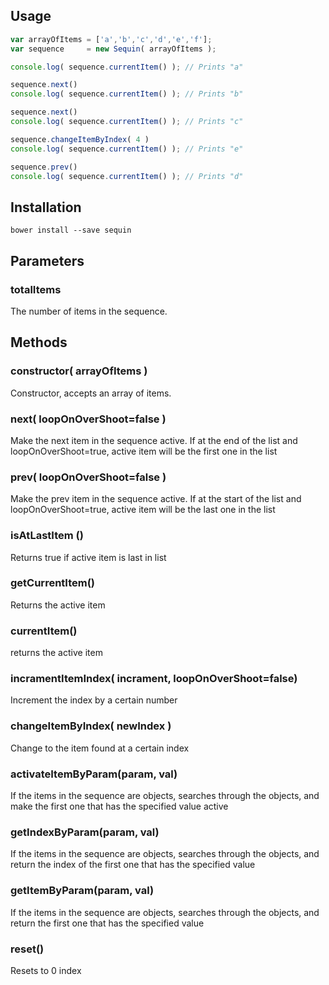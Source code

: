 ## Usage

```javascript
var arrayOfItems = ['a','b','c','d','e','f'];
var sequence     = new Sequin( arrayOfItems );

console.log( sequence.currentItem() ); // Prints "a"

sequence.next()
console.log( sequence.currentItem() ); // Prints "b"

sequence.next()
console.log( sequence.currentItem() ); // Prints "c"

sequence.changeItemByIndex( 4 )
console.log( sequence.currentItem() ); // Prints "e"

sequence.prev()
console.log( sequence.currentItem() ); // Prints "d"
```

## Installation
`bower install --save sequin`

## Parameters
### totalItems
The number of items in the sequence.

## Methods
### constructor( arrayOfItems )
Constructor, accepts an array of items.
### next( loopOnOverShoot=false )
Make the next item in the sequence active. If at the end of the list and loopOnOverShoot=true, active item will be the first one in the list
### prev( loopOnOverShoot=false )
Make the prev item in the sequence active. If at the start of the list and loopOnOverShoot=true, active item will be the last one in the list
### isAtLastItem ()
Returns true if active item is last in list
### getCurrentItem()
Returns the active item
### currentItem()
returns the active item
### incramentItemIndex( incrament, loopOnOverShoot=false)
Increment the index by a certain number

### changeItemByIndex( newIndex )
Change to the item found at a certain index

### activateItemByParam(param, val)
If the items in the sequence are objects, searches through the objects, and make the first one that has the specified value active

### getIndexByParam(param, val)
If the items in the sequence are objects, searches through the objects, and return the index of the first one that has the specified value

### getItemByParam(param, val)
If the items in the sequence are objects, searches through the objects, and return the first one that has the specified value

### reset()
Resets to 0 index
